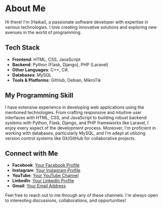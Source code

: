# About Me

Hi there! I'm [Haikal], a passionate software developer with expertise in various technologies. I love creating innovative solutions and exploring new avenues in the world of programming. 

## Tech Stack

- **Frontend**: HTML, CSS, JavaScript
- **Backend**: Python (Flask, Django), PHP (Laravel)
- **Other Languages**: C++, C#, 
- **Databases**: MySQL
- **Tools & Platforms**: GitHub, Debian, MikroTik

## My Programming Skill

I have extensive experience in developing web applications using the mentioned technologies. From crafting responsive and intuitive user interfaces with HTML, CSS, and JavaScript to building robust backend systems with Python, Flask, Django, and PHP frameworks like Laravel, I enjoy every aspect of the development process. Moreover, I'm proficient in working with databases, particularly MySQL, and I'm adept at utilizing version control systems like Git/GitHub for collaborative projects.

## Connect with Me

- **Facebook**: [Your Facebook Profile](https://www.facebook.com/yourusername)
- **Instagram**: [Your Instagram Profile](https://www.instagram.com/yourusername)
- **YouTube**: [Your YouTube Channel](https://www.youtube.com/yourchannel)
- **LinkedIn**: [Your LinkedIn Profile](https://www.linkedin.com/in/yourprofile)
- **Gmail**: [Your Email Address](mailto:youremail@gmail.com)

Feel free to reach out to me through any of these channels. I'm always open to interesting discussions, collaborations, and opportunities!
